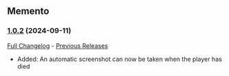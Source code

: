 ## Memento
### [1.0.2](https://github.com/diomsg-code/Memento/tree/1.0.2) (2024-09-11)
[Full Changelog](https://github.com/diomsg-code/Memento/compare/1.0.1...1.0.2) - [Previous Releases](https://github.com/diomsg-code/Memento/releases)

- Added: An automatic screenshot can now be taken when the player has died
